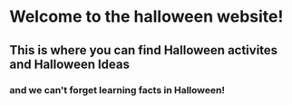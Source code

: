 # Welcome to the halloween website!
## This is where you can find Halloween activites and Halloween Ideas
### and we can't forget learning facts in Halloween!
